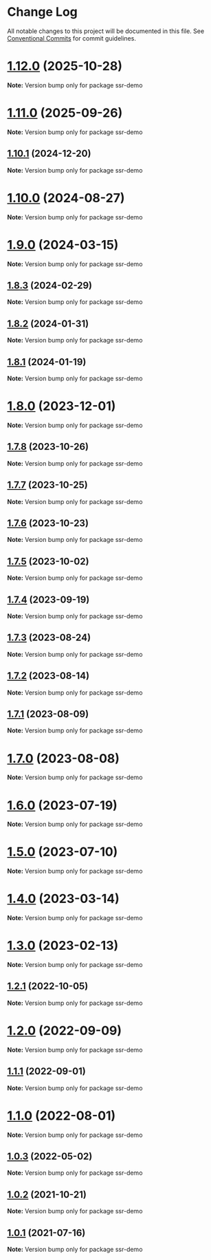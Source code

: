# Change Log

All notable changes to this project will be documented in this file.
See [Conventional Commits](https://conventionalcommits.org) for commit guidelines.

# [1.12.0](https://github.com/amplitude/experiment-node-server/compare/v1.11.0...v1.12.0) (2025-10-28)

**Note:** Version bump only for package ssr-demo





# [1.11.0](https://github.com/amplitude/experiment-node-server/compare/v1.10.1...v1.11.0) (2025-09-26)

**Note:** Version bump only for package ssr-demo





## [1.10.1](https://github.com/amplitude/experiment-node-server/compare/v1.10.0...v1.10.1) (2024-12-20)

**Note:** Version bump only for package ssr-demo





# [1.10.0](https://github.com/amplitude/experiment-node-server/compare/v1.9.0...v1.10.0) (2024-08-27)

**Note:** Version bump only for package ssr-demo





# [1.9.0](https://github.com/amplitude/experiment-node-server/compare/v1.8.3...v1.9.0) (2024-03-15)

**Note:** Version bump only for package ssr-demo





## [1.8.3](https://github.com/amplitude/experiment-node-server/compare/v1.8.2...v1.8.3) (2024-02-29)

**Note:** Version bump only for package ssr-demo





## [1.8.2](https://github.com/amplitude/experiment-node-server/compare/v1.8.1...v1.8.2) (2024-01-31)

**Note:** Version bump only for package ssr-demo





## [1.8.1](https://github.com/amplitude/experiment-node-server/compare/v1.8.0...v1.8.1) (2024-01-19)

**Note:** Version bump only for package ssr-demo





# [1.8.0](https://github.com/amplitude/experiment-node-server/compare/v1.7.8...v1.8.0) (2023-12-01)

**Note:** Version bump only for package ssr-demo





## [1.7.8](https://github.com/amplitude/experiment-node-server/compare/v1.7.7...v1.7.8) (2023-10-26)

**Note:** Version bump only for package ssr-demo





## [1.7.7](https://github.com/amplitude/experiment-node-server/compare/v1.7.6...v1.7.7) (2023-10-25)

**Note:** Version bump only for package ssr-demo





## [1.7.6](https://github.com/amplitude/experiment-node-server/compare/v1.7.5...v1.7.6) (2023-10-23)

**Note:** Version bump only for package ssr-demo





## [1.7.5](https://github.com/amplitude/experiment-node-server/compare/v1.7.4...v1.7.5) (2023-10-02)

**Note:** Version bump only for package ssr-demo





## [1.7.4](https://github.com/amplitude/experiment-node-server/compare/v1.7.3...v1.7.4) (2023-09-19)

**Note:** Version bump only for package ssr-demo





## [1.7.3](https://github.com/amplitude/experiment-node-server/compare/v1.7.2...v1.7.3) (2023-08-24)

**Note:** Version bump only for package ssr-demo





## [1.7.2](https://github.com/amplitude/experiment-node-server/compare/v1.7.1...v1.7.2) (2023-08-14)

**Note:** Version bump only for package ssr-demo





## [1.7.1](https://github.com/amplitude/experiment-node-server/compare/v1.7.0...v1.7.1) (2023-08-09)

**Note:** Version bump only for package ssr-demo





# [1.7.0](https://github.com/amplitude/experiment-node-server/compare/v1.6.0...v1.7.0) (2023-08-08)

**Note:** Version bump only for package ssr-demo





# [1.6.0](https://github.com/amplitude/experiment-node-server/compare/v1.5.0...v1.6.0) (2023-07-19)

**Note:** Version bump only for package ssr-demo





# [1.5.0](https://github.com/amplitude/experiment-node-server/compare/v1.4.0...v1.5.0) (2023-07-10)

**Note:** Version bump only for package ssr-demo





# [1.4.0](https://github.com/amplitude/experiment-node-server/compare/v1.3.0...v1.4.0) (2023-03-14)

**Note:** Version bump only for package ssr-demo





# [1.3.0](https://github.com/amplitude/experiment-node-server/compare/v1.2.1...v1.3.0) (2023-02-13)

**Note:** Version bump only for package ssr-demo





## [1.2.1](https://github.com/amplitude/experiment-node-server/compare/v1.2.0...v1.2.1) (2022-10-05)

**Note:** Version bump only for package ssr-demo





# [1.2.0](https://github.com/amplitude/experiment-node-server/compare/v1.1.1...v1.2.0) (2022-09-09)

**Note:** Version bump only for package ssr-demo





## [1.1.1](https://github.com/amplitude/experiment-node-server/compare/v1.1.0...v1.1.1) (2022-09-01)

**Note:** Version bump only for package ssr-demo





# [1.1.0](https://github.com/amplitude/experiment-node-server/compare/v1.0.3...v1.1.0) (2022-08-01)

**Note:** Version bump only for package ssr-demo





## [1.0.3](https://github.com/amplitude/experiment-node-server/compare/v1.0.2...v1.0.3) (2022-05-02)

**Note:** Version bump only for package ssr-demo





## [1.0.2](https://github.com/amplitude/experiment-node-server/compare/v1.0.1...v1.0.2) (2021-10-21)

**Note:** Version bump only for package ssr-demo





## [1.0.1](https://github.com/amplitude/experiment-node-server/compare/v1.0.0...v1.0.1) (2021-07-16)

**Note:** Version bump only for package ssr-demo
